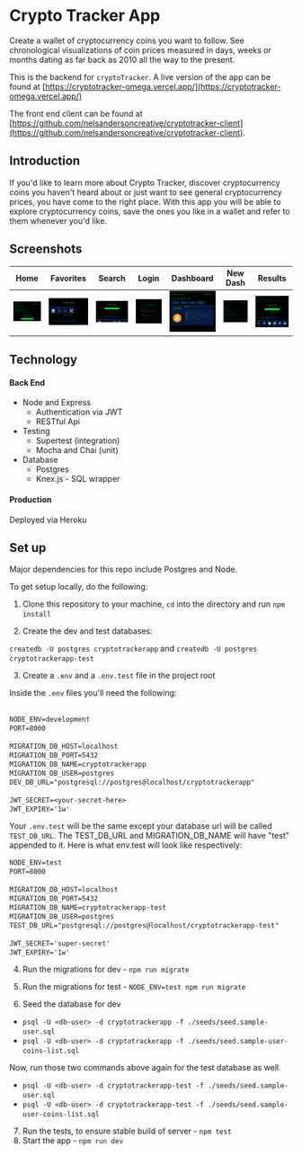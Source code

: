 # Crypto Tracker App

Create a wallet of cryptocurrency coins you want to follow.  See chronological visualizations of coin prices measured in days, weeks or months dating as far back as 2010 all the way to the present.

This is the backend for `cryptoTracker`.  A live version of the app can be found at [https://cryptotracker-omega.vercel.app/](https://cryptotracker-omega.vercel.app/)

The front end client can be found at [https://github.com/nelsandersoncreative/cryptotracker-client](https://github.com/nelsandersoncreative/cryptotracker-client).

## Introduction

If you'd like to learn more about Crypto Tracker, discover cryptocurrency coins you haven't heard about or just want to see general cryptocurrency prices, you have come to the right place. With this app you will be able to explore cryptocurrency coins, save the ones you like in a wallet and refer to them whenever you'd like.

## Screenshots

| Home       | Favorites   | Search     | Login       | Dashboard   | New Dash   | Results     |
|------------|-------------|------------|-------------|-------------|------------|-------------|
| <img src="/assets/cryptotracker-home-public.png" width="250"> | <img src="/assets/cryptotracker-home-favorites-public.png" width="250"> | <img src="/assets/cryptotracker-home-search-public.png" width="250"> | <img src="/assets/cryptotracker-login.png" width="250"> | <img src="/assets/cryptotracker-dashboard.png" width="250"> | <img src="/assets/cryptotracker-dashfiller.png" width="250"> | <img src="/assets/cryptotracker-search-query-public.png" width="250"> |

## Technology

#### Back End

* Node and Express
  * Authentication via JWT
  * RESTful Api
* Testing
  * Supertest (integration)
  * Mocha and Chai (unit)
* Database
  * Postgres
  * Knex.js - SQL wrapper

#### Production

Deployed via Heroku


## Set up

Major dependencies for this repo include Postgres and Node.

To get setup locally, do the following:

1. Clone this repository to your machine, `cd` into the directory and run `npm install`


2. Create the dev and test databases: 

`createdb -U postgres cryptotrackerapp`
and 
`createdb -U postgres cryptotrackerapp-test`


3. Create a `.env` and a `.env.test` file in the project root

Inside the `.env` files you'll need the following:

````

NODE_ENV=development
PORT=8000

MIGRATION_DB_HOST=localhost
MIGRATION_DB_PORT=5432
MIGRATION_DB_NAME=cryptotrackerapp
MIGRATION_DB_USER=postgres
DEV_DB_URL="postgresql://postgres@localhost/cryptotrackerapp"

JWT_SECRET=<your-secret-here>
JWT_EXPIRY='1w'

````

Your `.env.test` will be the same except your database url will be called `TEST_DB_URL`. The TEST_DB_URL and MIGRATION_DB_NAME will have "test" appended to it.  Here is what env.test will look like respectively:

````
NODE_ENV=test
PORT=8000

MIGRATION_DB_HOST=localhost
MIGRATION_DB_PORT=5432
MIGRATION_DB_NAME=cryptotrackerapp-test
MIGRATION_DB_USER=postgres
TEST_DB_URL="postgresql://postgres@localhost/cryptotrackerapp-test"

JWT_SECRET='super-secret'
JWT_EXPIRY='1w'

````

4. Run the migrations for dev - `npm run migrate`

5. Run the migrations for test - `NODE_ENV=test npm run migrate`

6. Seed the database for dev

* `psql -U <db-user> -d cryptotrackerapp -f ./seeds/seed.sample-user.sql`
* `psql -U <db-user> -d cryptotrackerapp -f ./seeds/seed.sample-user-coins-list.sql`

Now, run those two commands above again for the test database as well.

* `psql -U <db-user> -d cryptotrackerapp-test -f ./seeds/seed.sample-user.sql`
* `psql -U <db-user> -d cryptotrackerapp-test -f ./seeds/seed.sample-user-coins-list.sql`

7. Run the tests, to ensure stable build of server - `npm test`
8. Start the app - `npm run dev`